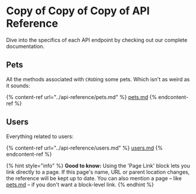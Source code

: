 # Copy of Copy of Copy of API Reference

Dive into the specifics of each API endpoint by checking out our complete documentation.

## Pets

All the methods associated with `CRUD`ing some pets. Which isn't as weird as it sounds:

{% content-ref url="../api-reference/pets.md" %}
[pets.md](../api-reference/pets.md)
{% endcontent-ref %}

## Users

Everything related to users:

{% content-ref url="../api-reference/users.md" %}
[users.md](../api-reference/users.md)
{% endcontent-ref %}

{% hint style="info" %}
**Good to know:** Using the 'Page Link' block lets you link directly to a page. If this page's name, URL or parent location changes, the reference will be kept up to date. You can also mention a page – like [pets.md](../api-reference/pets.md "mention") – if you don't want a block-level link.
{% endhint %}
